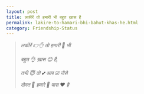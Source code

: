 ```yaml
---
layout: post
title: लकीरें तो हमारी भी बहुत ख़ास है
permalink: lakire-to-hamari-bhi-bahut-khas-he.html
category: Friendship-Status
---
```

> *लकीरें 👉✋ तो हमारी 🙋 भी*
> 
> *बहुत 👌 ख़ास 😊 है,*
> 
> *तभी 😇 तो 💕 आप ☑ जैसे*
> 
> *दोस्त 👬 हमारे 👨 पास ❤ है*
